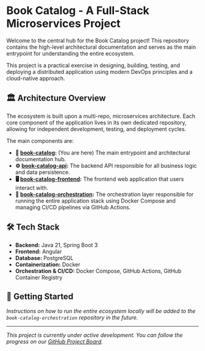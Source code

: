 # Book Catalog - A Full-Stack Microservices Project

Welcome to the central hub for the Book Catalog project! This repository contains the high-level architectural documentation and serves as the main entrypoint for understanding the entire ecosystem.

This project is a practical exercise in designing, building, testing, and deploying a distributed application using modern DevOps principles and a cloud-native approach.

## 🏛️ Architecture Overview

The ecosystem is built upon a multi-repo, microservices architecture. Each core component of the application lives in its own dedicated repository, allowing for independent development, testing, and deployment cycles.

The main components are:

- **📖 [book-catalog](https://github.com/DanLearnings/book-catalog):** (You are here) The main entrypoint and architectural documentation hub.
- **⚙️ [book-catalog-api](https://github.com/DanLearnings/book-catalog-api):** The backend API responsible for all business logic and data persistence.
- **🖥️ [book-catalog-frontend](https://github.com/DanLearnings/book-catalog-frontend):** The frontend web application that users interact with.
- **🚀 [book-catalog-orchestration](https://github.com/DanLearnings/book-catalog-orchestration):** The orchestration layer responsible for running the entire application stack using Docker Compose and managing CI/CD pipelines via GitHub Actions.

## 🛠️ Tech Stack

- **Backend:** Java 21, Spring Boot 3
- **Frontend:** Angular
- **Database:** PostgreSQL
- **Containerization:** Docker
- **Orchestration & CI/CD:** Docker Compose, GitHub Actions, GitHub Container Registry

## 🚀 Getting Started

*Instructions on how to run the entire ecosystem locally will be added to the `book-catalog-orchestration` repository in the future.*

---

*This project is currently under active development. You can follow the progress on our [GitHub Project Board](https://github.com/orgs/DanLearnings/projects/1/views/1).*
